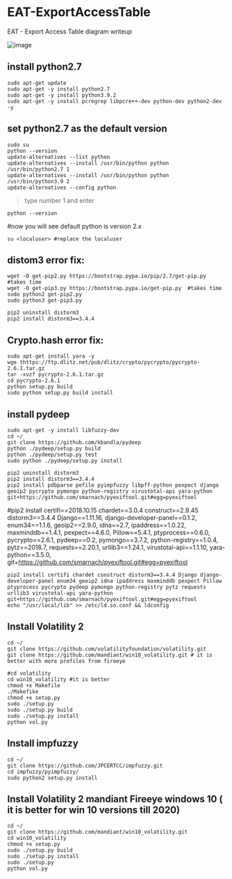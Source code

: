 # EAT-ExportAccessTable
EAT - Export Access Table diagram writeup

![image](https://user-images.githubusercontent.com/90676852/173491921-4de70cd9-2525-40c7-a168-328b33d1d0f5.png)

## install python2.7
    sudo apt-get update 
    sudo apt-get -y install python2.7
    sudo apt-get -y install python3.9.2
    sudo apt-get -y install pcregrep libpcre++-dev python-dev python2-dev -y

## set python2.7 as the default version
    sudo su
    python --version 
    update-alternatives --list python 
    update-alternatives --install /usr/bin/python python /usr/bin/python2.7 1 
    update-alternatives --install /usr/bin/python python /usr/bin/python3.9 2 
    update-alternatives --config python  
> type number 1 and enter

    python --version
#now you will see default python is version 2.x



    su <localuser> #replace the localuser
## distom3 error fix: 
    wget -O get-pip2.py https://bootstrap.pypa.io/pip/2.7/get-pip.py #takes time
    wget -O get-pip3.py https://bootstrap.pypa.io/get-pip.py  #takes time
    sudo python2 get-pip2.py
    sudo python3 get-pip3.py

    pip2 uninstall distorm3
    pip2 install distorm3==3.4.4

## Crypto.hash error fix:
    sudo apt-get install yara -y
    wge thttps://ftp.dlitz.net/pub/dlitz/crypto/pycrypto/pycrypto-2.6.1.tar.gz
    tar -xvzf pycrypto-2.6.1.tar.gz
    cd pycrypto-2.6.1
    python setup.py build
    sudo python setup.py build install


## install pydeep
    sudo apt-get -y install libfuzzy-dev
    cd ~/
    git clone https://github.com/kbandla/pydeep
    python ./pydeep/setup.py build
    python ./pydeep/setup.py test
    sudo python ./pydeep/setup.py install

    pip2 uninstall distorm3
    pip2 install distorm3==3.4.4
    pip2 install pdbparse pefile pyimpfuzzy libpff-python pexpect django geoip2 pycrypto pymongo python-registry virustotal-api yara-python git+https://github.com/smarnach/pyexiftool.git#egg=pyexiftool
    
#pip2 install certifi==2018.10.15 chardet==3.0.4 construct==2.9.45 distorm3==3.4.4 Django==1.11.16, django-developer-panel==0.1.2, enum34==1.1.6, geoip2==2.9.0, idna==2.7, ipaddress==1.0.22, maxminddb==1.4.1, pexpect==4.6.0, Pillow==5.4.1, ptyprocess==0.6.0, pycrypto==2.6.1, pydeep==0.2, pymongo==3.7.2, python-registry==1.0.4, pytz==2018.7, requests==2.20.1, urllib3==1.24.1, virustotal-api==1.1.10, yara-python==3.5.0, git+https://github.com/smarnach/pyexiftool.git#egg=pyexiftool

    pip2 install certifi chardet construct distorm3==3.4.4 Django django-developer-panel enum34 geoip2 idna ipaddress maxminddb pexpect Pillow ptyprocess pycrypto pydeep pymongo python-registry pytz requests urllib3 virustotal-api yara-python git+https://github.com/smarnach/pyexiftool.git#egg=pyexiftool
    echo "/usr/local/lib" >> /etc/ld.so.conf && ldconfig
    
## Install Volatility 2
    cd ~/
    git clone https://github.com/volatilityfoundation/volatility.git
    git clone https://github.com/mandiant/win10_volatility.git # it is better with more profiles from fireeye

    #cd volatility
    cd win10_volatility #it is better 
    chmod +x Makefile
    ./Makefike
    chmod +x setup.py
    sudo ./setup.py
    sudo ./setup.py build
    sudo ./setup.py install
    python vol.py
    
## Install impfuzzy
    cd ~/
    git clone https://github.com/JPCERTCC/impfuzzy.git
    cd impfuzzy/pyimpfuzzy/
    sudo python2 setup.py install

## Install Volatility 2 mandiant Fireeye windows 10 ( it is better for win 10 versions till 2020)
    cd ~/
    git clone https://github.com/mandiant/win10_volatility.git
    cd win10_volatility
    chmod +x setup.py
    sudo ./setup.py build
    sudo ./setup.py install
    sudo ./setup.py
    python vol.py
